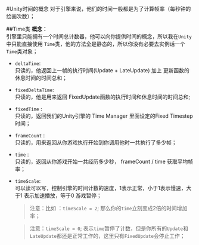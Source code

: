 #Unity时间的概念
对于引擎来说，他们的时间一般都是为了计算帧率（每秒钟的绘画次数）；

##Time类
__概念：__</br>
引擎里只能拥有一个时间总计数器，他可以向你提供时间的概念，所以我在`Unity`中只能直接使用 `Time`类，他的方法全是静态的，所以你没有必要去实例话一个`Time`类对象；

* `deltaTime`: </br>
只读的，他返回上一帧的执行时间(Update + LateUpdate) 加上 更新函数的休息时间的时间总和；

* `fixedDeltaTime`:</br>
只读的，他是用来返回 FixedUpdate函数的执行时间和休息时间的时间总和;

* `fixedTime` : </br>
只读的，返回我们的Unity引擎的 Time Manager 里面设定的Fixed Timestep时间；

* `frameCount` : </br>
只读的，用来返回从你游戏执行开始到你调用他时一共执行了多少帧；

* `time` : </br>
只读的，返回从你游戏开始一共经历多少秒， frameCount / time 获取平均帧率；

* `timeScale`: </br>
可以读可以写，控制引擎的时间计数的速度，1表示正常，小于1表示慢速，大于1 表示加速播放，等于0 游戏暂停；

  >注意：比如 ：`timeScale = 2`; 那么你的`time`立刻变成2倍的时间增加率；

  >注意：`timeScale = 0`; 表示`time`暂停了计数，但是你所有的`Update`和`LateUpdate`都还是正常工作的，这里只有`FixedUpdate`会停止工作；

